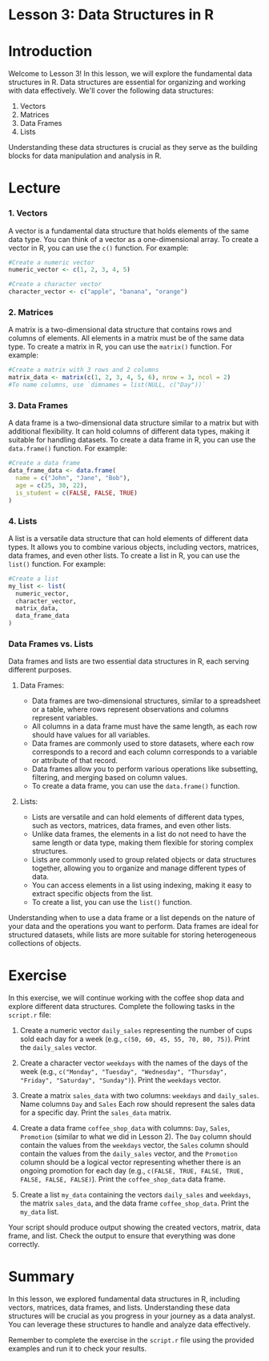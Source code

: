 # Lesson 3: Data Structures in R

# Introduction

Welcome to Lesson 3! In this lesson, we will explore the fundamental data structures in R. Data structures are essential for organizing and working with data effectively. We'll cover the following data structures:

1. Vectors
2. Matrices
3. Data Frames
4. Lists

Understanding these data structures is crucial as they serve as the building blocks for data manipulation and analysis in R.

# Lecture

### 1. Vectors

A vector is a fundamental data structure that holds elements of the same data type. You can think of a vector as a one-dimensional array. To create a vector in R, you can use the `c()` function. For example:

```R
#Create a numeric vector
numeric_vector <- c(1, 2, 3, 4, 5)

#Create a character vector
character_vector <- c("apple", "banana", "orange")
```

### 2. Matrices

A matrix is a two-dimensional data structure that contains rows and columns of elements. All elements in a matrix must be of the same data type. To create a matrix in R, you can use the `matrix()` function. For example:

```R
#Create a matrix with 3 rows and 2 columns
matrix_data <- matrix(c(1, 2, 3, 4, 5, 6), nrow = 3, ncol = 2)
#To name columns, use `dimnames = list(NULL, c("Day"))`
```

### 3. Data Frames

A data frame is a two-dimensional data structure similar to a matrix but with additional flexibility. It can hold columns of different data types, making it suitable for handling datasets. To create a data frame in R, you can use the `data.frame()` function. For example:

```R
#Create a data frame
data_frame_data <- data.frame(
  name = c("John", "Jane", "Bob"),
  age = c(25, 30, 22),
  is_student = c(FALSE, FALSE, TRUE)
)
```

### 4. Lists

A list is a versatile data structure that can hold elements of different data types. It allows you to combine various objects, including vectors, matrices, data frames, and even other lists. To create a list in R, you can use the `list()` function. For example:

```R
#Create a list
my_list <- list(
  numeric_vector,
  character_vector,
  matrix_data,
  data_frame_data
)
```

### Data Frames vs. Lists

Data frames and lists are two essential data structures in R, each serving different purposes.

1. Data Frames:

   - Data frames are two-dimensional structures, similar to a spreadsheet or a table, where rows represent observations and columns represent variables.
   - All columns in a data frame must have the same length, as each row should have values for all variables.
   - Data frames are commonly used to store datasets, where each row corresponds to a record and each column corresponds to a variable or attribute of that record.
   - Data frames allow you to perform various operations like subsetting, filtering, and merging based on column values.
   - To create a data frame, you can use the `data.frame()` function.

2. Lists:

   - Lists are versatile and can hold elements of different data types, such as vectors, matrices, data frames, and even other lists.
   - Unlike data frames, the elements in a list do not need to have the same length or data type, making them flexible for storing complex structures.
   - Lists are commonly used to group related objects or data structures together, allowing you to organize and manage different types of data.
   - You can access elements in a list using indexing, making it easy to extract specific objects from the list.
   - To create a list, you can use the `list()` function.

Understanding when to use a data frame or a list depends on the nature of your data and the operations you want to perform. Data frames are ideal for structured datasets, while lists are more suitable for storing heterogeneous collections of objects.

# Exercise

In this exercise, we will continue working with the coffee shop data and explore different data structures. Complete the following tasks in the `script.r` file:

1. Create a numeric vector `daily_sales` representing the number of cups sold each day for a week (e.g., `c(50, 60, 45, 55, 70, 80, 75)`). Print the `daily_sales` vector.

2. Create a character vector `weekdays` with the names of the days of the week (e.g., `c("Monday", "Tuesday", "Wednesday", "Thursday", "Friday", "Saturday", "Sunday")`). Print the `weekdays` vector.

3. Create a matrix `sales_data` with two columns: `weekdays` and `daily_sales`. Name columns `Day` and `Sales` Each row should represent the sales data for a specific day. Print the `sales_data` matrix.

4. Create a data frame `coffee_shop_data` with columns: `Day`, `Sales`, `Promotion` (similar to what we did in Lesson 2). The `Day` column should contain the values from the `weekdays` vector, the `Sales` column should contain the values from the `daily_sales` vector, and the `Promotion` column should be a logical vector representing whether there is an ongoing promotion for each day (e.g., `c(FALSE, TRUE, FALSE, TRUE, FALSE, FALSE, FALSE)`). Print the `coffee_shop_data` data frame.

5. Create a list `my_data` containing the vectors `daily_sales` and `weekdays`, the matrix `sales_data`, and the data frame `coffee_shop_data`. Print the `my_data` list.

Your script should produce output showing the created vectors, matrix, data frame, and list. Check the output to ensure that everything was done correctly.

# Summary

In this lesson, we explored fundamental data structures in R, including vectors, matrices, data frames, and lists. Understanding these data structures will be crucial as you progress in your journey as a data analyst. You can leverage these structures to handle and analyze data effectively.

Remember to complete the exercise in the `script.r` file using the provided examples and run it to check your results.
